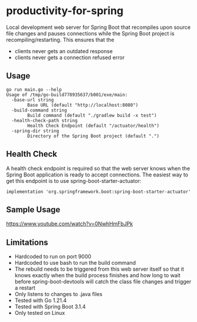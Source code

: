 # productivity-for-spring
Local development web server for Spring Boot that recompiles upon source file changes and pauses 
connections while the Spring Boot project is recompiling/restarting. This ensures that the 
- clients never gets an outdated response
- clients never gets a connection refused error
 
## Usage

```
go run main.go --help
Usage of /tmp/go-build778935637/b001/exe/main:
  -base-url string
    	Base URL (default "http://localhost:8080")
  -build-command string
    	Build command (default "./gradlew build -x test")
  -health-check-path string
    	Health Check Endpoint (default "/actuator/health")
  -spring-dir string
    	Directory of the Spring Boot project (default ".")
```

## Health Check

A health check endpoint is required so that the web server knows when the Spring Boot application is ready to 
accept connections. The easiest way to get this endpoint is to use spring-boot-starter-actuator:

```
implementation 'org.springframework.boot:spring-boot-starter-actuator'
```

## Sample Usage

https://www.youtube.com/watch?v=0NwhHmFbJPk

## Limitations

- Hardcoded to run on port 9000
- Hardcoded to use bash to run the build command 
- The rebuild needs to be triggered from this web server itself so that it knows exactly when the build process
  finishes and how long to wait before spring-boot-devtools will catch the class file changes and trigger a restart
- Only listens to changes to .java files
- Tested with Go 1.21.4
- Tested with Spring Boot 3.1.4
- Only tested on Linux